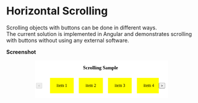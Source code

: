 # Horizontal Scrolling

Scrolling objects with buttons can be done in different ways.
<br>
The current solution is implemented in Angular and demonstrates scrolling with buttons without using any external software.

**Screenshot**

<p align="center">
  <img src="https://github.com/lpgtesoftsopensource/angular-horizontal-scroll/blob/main/horizontal-scroll.png" width="70%" title="hover text">
</p>

